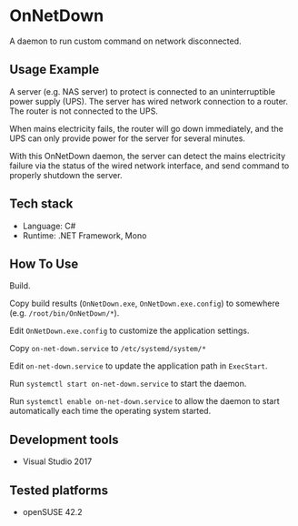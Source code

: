 # OnNetDown

A daemon to run custom command on network disconnected.

## Usage Example
A server (e.g. NAS server) to protect is connected to an uninterruptible power supply (UPS).
The server has wired network connection to a router.
The router is not connected to the UPS.

When mains electricity fails, the router will go down immediately, and the UPS can only provide power for the server for several minutes.

With this OnNetDown daemon, the server can detect the mains electricity failure via the status of the wired network interface, and send command to properly shutdown the server.

## Tech stack
* Language: C#
* Runtime: .NET Framework, Mono

## How To Use

Build.

Copy build results (```OnNetDown.exe```, ```OnNetDown.exe.config```) to somewhere (e.g. ```/root/bin/OnNetDown/*```).

Edit ```OnNetDown.exe.config``` to customize the application settings.

Copy ```on-net-down.service``` to ```/etc/systemd/system/*```

Edit ```on-net-down.service``` to update the application path in ```ExecStart```.

Run ```systemctl start on-net-down.service``` to start the daemon.

Run ```systemctl enable on-net-down.service``` to allow the daemon to start automatically each time the operating system started.

## Development tools
* Visual Studio 2017

## Tested platforms
* openSUSE 42.2
